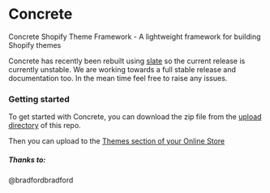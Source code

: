 # Concrete

Concrete Shopify Theme Framework - A lightweight framework for building Shopify themes

Concrete has recently been rebuilt using [slate](https://shopify.github.io/slate/) so the current release is currently unstable. We are working towards a full stable release and documentation too. In the mean time feel free to raise any issues.

### Getting started

To get started with Concrete, you can download the zip file from the [upload directory](https://github.com/Elkfox/Concrete/tree/master/upload) of this repo. 

Then you can upload to the [Themes section of your Online Store](https://www.shopify.com/admin/themes)

##### Thanks to:
@bradfordbradford
